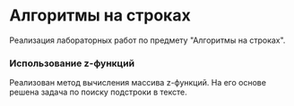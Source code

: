 # Алгоритмы на строках
Реализация лабораторных работ по предмету "Алгоритмы на строках".
### Использование z-функций
Реализован метод вычисления массива z-функций. На его основе решена задача по поиску подстроки в тексте.